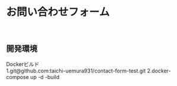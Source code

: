 <h1>お問い合わせフォーム</h1><br />
<h2>開発環境</h2>
Dockerビルド<br />
 1.git@github.com:taichi-uemura931/contact-form-test.git
 2.docker-compose up -d -build
<br />

